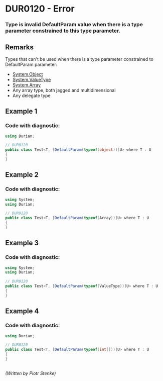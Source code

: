 # DUR0120 - Error
### Type is invalid DefaultParam value when there is a type parameter constrained to this type parameter.

## Remarks
Types that can't be used when there is a type parameter constrained to DefaultParam parameter:

- [System.Object](https://docs.microsoft.com/en-us/dotnet/api/system.object?view=net-5.0)
-  [System.ValueType](https://docs.microsoft.com/en-us/dotnet/api/system.valuetype?view=net-5.0)
 - [System.Array](https://docs.microsoft.com/en-us/dotnet/api/system.array?view=net-5.0)
 - Any array type, both jagged and multidimensional
 - Any delegate type

## Example  1

### Code with diagnostic:
```csharp
using Durian;

// DUR0120
public class Test<T, [DefaultParam(typeof(object))]U> where T : U
{
}

```
## Example  2

### Code with diagnostic:
```csharp
using System;
using Durian;

// DUR0120
public class Test<T, [DefaultParam(typeof(Array))]U> where T : U
{
}

```
## Example  3

### Code with diagnostic:
```csharp
using System;
using Durian;

// DUR0120
public class Test<T, [DefaultParam(typeof(ValueType))]U> where T : U
{
}

```
## Example  4

### Code with diagnostic:
```csharp
using Durian;

// DUR0120
public class Test<T, [DefaultParam(typeof(int[]))]U> where T : U
{
}

```

##

*\(Written by Piotr Stenke\)*